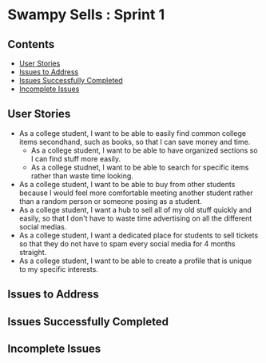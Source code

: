 # Swampy Sells : Sprint 1

## Contents
- [User Stories](#user-stories)
- [Issues to Address](#issues-to-address)
- [Issues Successfully Completed](#issues-successfully-completed)
- [Incomplete Issues](#incomplete-issues)


## User Stories
- As a college student, I want to be able to easily find common college items secondhand, such as books, so that I can save money and time. 
    - As a college student, I want to be able to have organized sections so I can find stuff more easily. 
    - As a college studnet, I want to be able to search for specific items rather than waste time looking.
- As a college student, I want to be able to buy from other students because I would feel more comfortable meeting another student rather than a random person or someone posing as a student. 
- As a college student, I want a hub to sell all of my old stuff quickly and easily, so that I don't have to waste time advertising on all the different social medias. 
- As a college student, I want a dedicated place for students to sell tickets so that they do not have to spam every social media for 4 months straight.
- As a college student, I want to be able to create a profile that is unique to my specific interests. 



## Issues to Address



## Issues Successfully Completed





## Incomplete Issues




